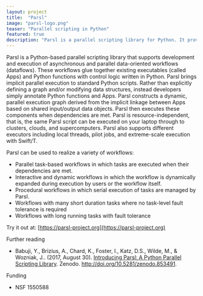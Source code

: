 ```yaml
---
layout: project
title:  "Parsl"
image: "parsl-logo.png"
teaser: "Parallel scripting in Python"
featured: true
description: "Parsl is a parallel scripting library for Python. It provides a model by which complex workflows can be represented in an intuitive Python-based control application. It facilitates transparent parallel execution of workflow components (apps) on any distributed or parallel computing system."
---
```


Parsl is a Python-based parallel scripting library that supports development and execution of asynchronous and parallel data-oriented workflows (dataflows). These workflows glue together existing executables (called Apps) and Python functions with control logic written in Python. Parsl brings implicit parallel execution to standard Python scripts. Rather than explicitly defining a graph and/or modifying data structures, instead developers simply annotate Python functions and Apps. Parsl constructs a dynamic, parallel execution graph derived from the implicit linkage between Apps based on shared input/output data objects. Parsl then executes these components when dependencies are met. Parsl is resource-independent, that is, the same Parsl script can be executed on your laptop through to clusters, clouds, and supercomputers. Parsl also supports different executors including local threads, pilot jobs, and extreme-scale execution with Swift/T.

Parsl can be used to realize a variety of workflows:

- Parallel task-based workflows in which tasks are executed when their dependencies are met.
- Interactive and dynamic workflows in which the workflow is dynamically expanded during execution by users or the workflow itself.
- Procedural workflows in which serial execution of tasks are managed by Parsl.
- Workflows with many short duration tasks where no task-level fault tolerance is required
- Workflows with long running tasks with fault tolerance

Try it out at:
[https://parsl-project.org](https://parsl-project.org)

Further reading

- Babuji, Y., Brizius, A., Chard, K., Foster, I., Katz, D.S., Wilde, M., & Wozniak, J.. (2017, August 30). 
[Introducing Parsl: A Python Parallel Scripting Library](http://doi.org/10.5281/zenodo.853491). Zenodo. http://doi.org/10.5281/zenodo.853491.

Funding

- NSF 1550588
